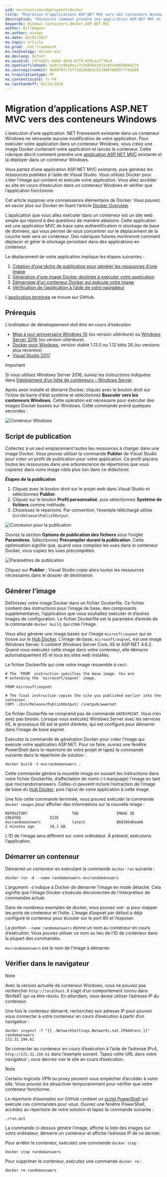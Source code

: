 ```yaml
---
uid: mvc/overview/deployment/docker
title: "Migration d’applications ASP.NET MVC vers des conteneurs Windows"
description: "Découvrez comment prendre une application ASP.NET MVC et l’exécuter dans un conteneur Docker Windows"
keywords: Windows Containers,Docker,ASP.NET MVC
author: BillWagner
ms.author: wiwagn
ms.date: 02/01/2017
ms.topic: article
ms.prod: .net-framework
ms.technology: dotnet-mvc
ms.devlang: dotnet
ms.assetid: c9f1d52c-b4bd-4b5d-b7f9-8f9ceaf778c4
ms.openlocfilehash: badc1c9b10ac27c3d876e3331c855a9d5904d27d
ms.sourcegitcommit: 060879fcf3f73d2366b5c811986f8695fff65db8
ms.translationtype: MT
ms.contentlocale: fr-FR
ms.lasthandoff: 01/24/2018
---
```

# <a name="migrating-aspnet-mvc-applications-to-windows-containers"></a>Migration d’applications ASP.NET MVC vers des conteneurs Windows

L’exécution d’une application .NET Framework existante dans un conteneur Windows ne nécessite aucune modification de votre application. Pour exécuter votre application dans un conteneur Windows, vous créez une image Docker contenant votre application et lancez le conteneur. Cette rubrique décrit comment prendre une [application ASP.NET MVC](http://www.asp.net/mvc) existante et la déployer dans un conteneur Windows.

Vous partez d’une application ASP.NET MVC existante, puis générez les ressources publiées à l’aide de Visual Studio. Vous utilisez Docker pour créer l’image qui contient et exécute votre application. Vous allez accéder au site en cours d’exécution dans un conteneur Windows et vérifier que l’application fonctionne.

Cet article suppose une connaissance élémentaire de Docker. Vous pouvez en savoir plus sur Docker en lisant l’article [Docker Overview](https://docs.docker.com/engine/understanding-docker/).

L’application que vous allez exécuter dans un conteneur est un site web simple qui répond à des questions de manière aléatoire. Cette application est une application MVC de base sans authentification ni stockage de base de données, qui vous permet de vous concentrer sur le déplacement de la couche web vers un conteneur. Des rubriques futures montreront comment déplacer et gérer le stockage persistant dans des applications en conteneur.

Le déplacement de votre application implique les étapes suivantes :

1. [Création d’une tâche de publication pour générer les ressources d’une image](#publish-script)
1. [Génération d’une image Docker destinée à exécuter votre application](#build-the-image)
1. [Démarrage d’un conteneur Docker qui exécute votre image](#start-a-container)
1. [Vérification de l’application à l’aide de votre navigateur](#verify-in-the-browser)

L’[application terminée](https://github.com/dotnet/docs/tree/master/samples/framework/docker/MVCRandomAnswerGenerator) se trouve sur GitHub.

## <a name="prerequisites"></a>Prérequis

L’ordinateur de développement doit être en cours d’exécution

- [Mise à jour anniversaire Windows 10](https://www.microsoft.com/software-download/windows10/) (ou version ultérieure) ou [Windows Server 2016](https://www.microsoft.com/cloud-platform/windows-server) (ou version ultérieure).
- [Docker pour Windows](https://docs.docker.com/docker-for-windows/), version stable 1.13.0 ou 1.12 bêta 26 (ou versions plus récentes)
- [Visual Studio 2017](https://www.visualstudio.com/visual-studio-homepage-vs.aspx).

> [!IMPORTANT]
> Si vous utilisez Windows Server 2016, suivez les instructions indiquées dans [Déploiement d’un hôte de conteneurs – Windows Server](https://msdn.microsoft.com/virtualization/windowscontainers/deployment/deployment).

Après avoir installé et démarré Docker, cliquez avec le bouton droit sur l’icône de barre d’état système et sélectionnez **Basculer vers les conteneurs Windows**. Cette opération est nécessaire pour exécuter des images Docker basées sur Windows. Cette commande prend quelques secondes :

![Conteneur Windows][windows-container]

## <a name="publish-script"></a>Script de publication

Collectez à un seul emplacement toutes les ressources à charger dans une image Docker. Vous pouvez utiliser la commande **Publier** de Visual Studio pour créer un profil de publication pour votre application. Ce profil placera toutes les ressources dans une arborescence de répertoires que vous copierez dans votre image cible plus loin dans ce didacticiel.

**Étapes de la publication**

1. Cliquez avec le bouton droit sur le projet web dans Visual Studio et sélectionnez **Publier**.
1. Cliquez sur le bouton **Profil personnalisé**, puis sélectionnez **Système de fichiers** comme méthode.
1. Choisissez le répertoire. Par convention, l’exemple téléchargé utilise `bin\Release\PublishOutput`.

![Connexion pour la publication][publish-connection]

Ouvrez la section **Options de publication des fichiers** sous l’onglet **Paramètres**. Sélectionnez **Précompiler durant la publication**. Cette optimisation signifie que, quand vous compilez les vues dans le conteneur Docker, vous copiez les vues précompilées.

![Paramètres de publication][publish-settings]

Cliquez sur **Publier** ; Visual Studio copie alors toutes les ressources nécessaires dans le dossier de destination.

## <a name="build-the-image"></a>Générer l’image

Définissez votre image Docker dans un fichier Dockerfile. Ce fichier contient des instructions pour l’image de base, des composants supplémentaires, l’application que vous souhaitez exécuter et d’autres images de configuration.  Le fichier Dockerfile est le paramètre d’entrée de la commande `docker build`, qui crée l’image.

Vous allez générer une image basée sur l’image `microsft/aspnet` qui se trouve sur le [Hub Docker](https://hub.docker.com/r/microsoft/aspnet/).
L’image de base, `microsoft/aspnet`, est une image Windows Server. Il contient Windows Server Core, IIS et ASP.NET 4.6.2. Quand vous exécutez cette image dans votre conteneur, elle démarre automatiquement IIS et tous les sites web installés.

Le fichier Dockerfile qui crée votre image ressemble à ceci :

```console
# The `FROM` instruction specifies the base image. You are
# extending the `microsoft/aspnet` image.

FROM microsoft/aspnet

# The final instruction copies the site you published earlier into the container.
COPY ./bin/Release/PublishOutput/ /inetpub/wwwroot
```

Ce fichier Dockerfile ne comprend pas de commande `ENTRYPOINT`. Vous n’en avez pas besoin. Lorsque vous exécutez Windows Server avec les services IIS, le processus IIS est le point d’entrée, qui est configuré pour démarrer dans l’image de base aspnet.

Exécutez la commande de génération Docker pour créer l’image qui exécute votre application ASP.NET. Pour ce faire, ouvrez une fenêtre PowerShell dans le répertoire de votre projet et tapez la commande suivante dans le répertoire de solution :

```console
docker build -t mvcrandomanswers .
```

Cette commande génère la nouvelle image en suivant les instructions dans votre fichier Dockerfile, d’affectation de noms (-t marquage) l’image en tant que mvcrandomanswers. Celles-ci peuvent inclure l’extraction de l’image de base du [Hub Docker](http://hub.docker.com), puis l’ajout de votre application à cette image.

Une fois cette commande terminée, vous pouvez exécuter la commande `docker images` pour afficher des informations sur la nouvelle image :

```console
REPOSITORY                    TAG                 IMAGE ID            CREATED             SIZE
mvcrandomanswers              latest              86838648aab6        2 minutes ago       10.1 GB
```

L’ID de l’image sera différent sur votre ordinateur. À présent, exécutons l’application.

## <a name="start-a-container"></a>Démarrer un conteneur

Démarrez un conteneur en exécutant la commande `docker run` suivante :

```console
docker run -d --name randomanswers mvcrandomanswers
```

L’argument `-d` indique à Docker de démarrer l’image en mode détaché. Cela signifie que l’image Docker s’exécute déconnectée de l’interpréteur de commandes actuel.

Dans de nombreux exemples de docker, vous pouvez voir -p pour mapper les ports de conteneur et l’hôte. L’image d’aspnet par défaut a déjà configuré le conteneur pour écouter sur le port 80 et l’exposer. 

La portion `--name randomanswers` donne un nom au conteneur en cours d’exécution. Vous pouvez utiliser ce nom au lieu de l’ID de conteneur dans la plupart des commandes.

`mvcrandomanswers` est le nom de l’image à démarrer.

## <a name="verify-in-the-browser"></a>Vérifier dans le navigateur

> [!NOTE]
> Avec la version actuelle de conteneur Windows, vous ne pouvez pas rechercher `http://localhost`.
> Il s’agit d’un comportement connu dans WinNAT qui va être résolu. En attendant, vous devez utiliser l’adresse IP du conteneur.

Une fois le conteneur démarré, recherchez son adresse IP pour pouvoir vous connecter à votre conteneur en cours d’exécution à partir d’un navigateur :

```console
docker inspect -f "{{ .NetworkSettings.Networks.nat.IPAddress }}" randomanswers
172.31.194.61
```

Se connecter au conteneur en cours d’exécution à l’aide de l’adresse IPv4, `http://172.31.194.61` dans l’exemple suivant. Tapez cette URL dans votre navigateur ; vous devriez voir le site en cours d’exécution.

> [!NOTE]
> Certains logiciels VPN ou proxy peuvent vous empêcher d’accéder à votre site.
> Vous pouvez les désactiver temporairement pour vérifier que votre conteneur fonctionne.

Le répertoire d’exemples sur GitHub contient un [script PowerShell](https://github.com/dotnet/docs/tree/master/samples/framework/docker/MVCRandomAnswerGenerator/run.ps1) qui exécute ces commandes pour vous. Ouvrez une fenêtre PowerShell, accédez au répertoire de votre solution et tapez la commande suivante :

```console
./run.ps1
```

La commande ci-dessus génère l’image, affiche la liste des images sur votre ordinateur, démarre un conteneur et affiche l’adresse IP de ce dernier.

Pour arrêter le conteneur, exécutez une commande `docker
stop` :

```console
docker stop randomanswers
```

Pour supprimer le conteneur, exécutez une commande `docker rm` :

```console
docker rm randomanswers
```

[windows-container]: media/aspnetmvc/SwitchContainer.png "Basculer vers le conteneur Windows"
[publish-connection]: media/aspnetmvc/PublishConnection.png "Publier dans le système de &fichiers"
[publish-settings]: media/aspnetmvc/PublishSettings.png "Paramètres de publication"
